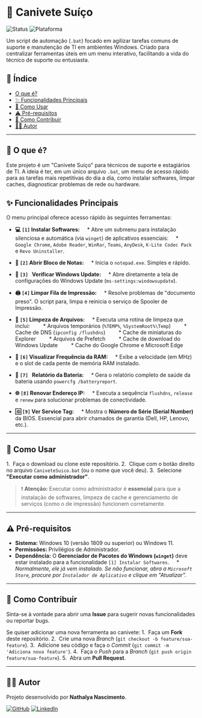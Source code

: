 # 🔪 Canivete Suíço

![Status](https://img.shields.io/badge/status-em_desenvolvimento-yellow)
![Plataforma](https://img.shields.io/badge/plataforma-Windows-blue)

Um script de automação (`.bat`) focado em agilizar tarefas comuns de suporte e manutenção de TI em ambientes Windows. Criado para centralizar ferramentas úteis em um menu interativo, facilitando a vida do técnico de suporte ou entusiasta.

## 📜 Índice

* [O que é?](#🧐-o-que-é)
* [✨ Funcionalidades Principais](#✨-funcionalidades-principais)
* [🚀 Como Usar](#🚀-como-usar)
* [⚠️ Pré-requisitos](#⚠️-pré-requisitos)
* [🤝 Como Contribuir](#🤝-como-contribuir)
* [👨‍💻 Autor](#👨‍💻-autor)

---

## 🧐 O que é?

Este projeto é um "Canivete Suíço" para técnicos de suporte e estagiários de TI. A ideia é ter, em um único arquivo `.bat`, um menu de acesso rápido para as tarefas mais repetitivas do dia a dia, como instalar softwares, limpar caches, diagnosticar problemas de rede ou hardware.

## ✨ Funcionalidades Principais

O menu principal oferece acesso rápido às seguintes ferramentas:

* **💻 `[1]` Instalar Softwares:**
    * Abre um submenu para instalação silenciosa e automática (via `winget`) de aplicativos essenciais:
    * `Google Chrome`, `Adobe Reader`, `WinRar`, `Teams`, `AnyDesk`, `K-Lite Codec Pack` e `Revo Uninstaller`.

* **📝 `[2]` Abrir Bloco de Notas:**
    * Inicia o `notepad.exe`. Simples e rápido.

* **🔄 `[3] ` Verificar Windows Update:**
    * Abre diretamente a tela de configurações do Windows Update (`ms-settings:windowsupdate`).

* **🖨️ `[4]` Limpar Fila de Impressão:**
    * Resolve problemas de "documento preso". O script para, limpa e reinicia o serviço de Spooler de Impressão.

* **🧹 `[5]` Limpeza de Arquivos:**
    * Executa uma rotina de limpeza que inclui:
        * Arquivos temporários (`%TEMP%`, `%SystemRoot%\Temp`)
        * Cache de DNS (`ipconfig /flushdns`)
        * Cache de miniaturas do Explorer
        * Arquivos de Prefetch
        * Cache de download do Windows Update
        * Cache do Google Chrome e Microsoft Edge

* **🧠 `[6]` Visualizar Frequência da RAM:**
    * Exibe a velocidade (em MHz) e o slot de cada pente de memória RAM instalado.

* **🔋 `[7] ` Relatório da Bateria:**
    * Gera o relatório completo de saúde da bateria usando `powercfg /batteryreport`.

* **🌐 `[8]` Renovar Endereço IP:**
    * Executa a sequência `flushdns`, `release` e `renew` para solucionar problemas de conectividade.

* **🆔 `[9]` Ver Service Tag:**
    * Mostra o **Número de Série (Serial Number)** da BIOS. Essencial para abrir chamados de garantia (Dell, HP, Lenovo, etc.).

---

## 🚀 Como Usar

1.  Faça o download ou clone este repositório.
2.  Clique com o botão direito no arquivo `CaniveteSuico.bat` (ou o nome que você deu).
3.  Selecione **"Executar como administrador"**.

> ❗ **Atenção:** Executar como administrador é **essencial** para que a instalação de softwares, limpeza de cache e gerenciamento de serviços (como o de impressão) funcionem corretamente.

---

## ⚠️ Pré-requisitos

* **Sistema:** Windows 10 (versão 1809 ou superior) ou Windows 11.
* **Permissões:** Privilégios de Administrador.
* **Dependência:** O **Gerenciador de Pacotes do Windows (`winget`)** deve estar instalado para a funcionalidade `[1] Instalar Softwares`.
    * *Normalmente, ele já vem instalado. Se não funcionar, abra a `Microsoft Store`, procure por `Instalador de Aplicativo` e clique em "Atualizar".*

---

## 🤝 Como Contribuir

Sinta-se à vontade para abrir uma **Issue** para sugerir novas funcionalidades ou reportar bugs.

Se quiser adicionar uma nova ferramenta ao canivete:
1.  Faça um **Fork** deste repositório.
2.  Crie uma nova *Branch* (`git checkout -b feature/sua-feature`).
3.  Adicione seu código e faça o *Commit* (`git commit -m 'Adiciona nova feature'`).
4.  Faça o *Push* para a *Branch* (`git push origin feature/sua-feature`).
5.  Abra um **Pull Request**.

---

## 👨‍💻 Autor

Projeto desenvolvido por **Nathalya Nascimento**.

[![GitHub](https://img.shields.io/badge/GitHub-100000?style=for-the-badge&logo=github&logoColor=white)](https://github.com/nathalyagsn)
[![LinkedIn](https://img.shields.io/badge/LinkedIn-0077B5?style=for-the-badge&logo=linkedin&logoColor=white)](https://www.linkedin.in/in/nathalya-gsn/)
